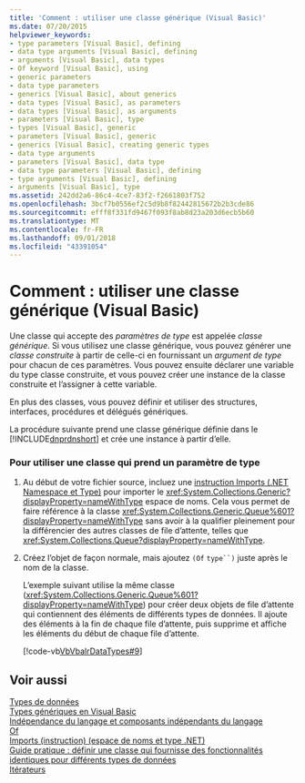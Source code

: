```yaml
---
title: 'Comment : utiliser une classe générique (Visual Basic)'
ms.date: 07/20/2015
helpviewer_keywords:
- type parameters [Visual Basic], defining
- data type arguments [Visual Basic], defining
- arguments [Visual Basic], data types
- Of keyword [Visual Basic], using
- generic parameters
- data type parameters
- generics [Visual Basic], about generics
- data types [Visual Basic], as parameters
- data types [Visual Basic], as arguments
- parameters [Visual Basic], type
- types [Visual Basic], generic
- parameters [Visual Basic], generic
- generics [Visual Basic], creating generic types
- data type arguments
- parameters [Visual Basic], data type
- data type parameters [Visual Basic], defining
- type arguments [Visual Basic], defining
- arguments [Visual Basic], type
ms.assetid: 242dd2a6-86c4-4ce7-83f2-f2661803f752
ms.openlocfilehash: 3bcf7b0556ef2c5d9b8f82442815672b2b3cde86
ms.sourcegitcommit: efff8f331fd9467f093f8ab8d23a203d6ecb5b60
ms.translationtype: MT
ms.contentlocale: fr-FR
ms.lasthandoff: 09/01/2018
ms.locfileid: "43391054"
---
```

# <a name="how-to-use-a-generic-class-visual-basic"></a>Comment : utiliser une classe générique (Visual Basic)
Une classe qui accepte des *paramètres de type* est appelée *classe générique*. Si vous utilisez une classe générique, vous pouvez générer une *classe construite* à partir de celle-ci en fournissant un *argument de type* pour chacun de ces paramètres. Vous pouvez ensuite déclarer une variable du type classe construite, et vous pouvez créer une instance de la classe construite et l’assigner à cette variable.  
  
 En plus des classes, vous pouvez définir et utiliser des structures, interfaces, procédures et délégués génériques.  
  
 La procédure suivante prend une classe générique définie dans le [!INCLUDE[dnprdnshort](~/includes/dnprdnshort-md.md)] et crée une instance à partir d’elle.  
  
### <a name="to-use-a-class-that-takes-a-type-parameter"></a>Pour utiliser une classe qui prend un paramètre de type  
  
1.  Au début de votre fichier source, incluez une [instruction Imports (.NET Namespace et Type)](../../../../visual-basic/language-reference/statements/imports-statement-net-namespace-and-type.md) pour importer le <xref:System.Collections.Generic?displayProperty=nameWithType> espace de noms. Cela vous permet de faire référence à la classe <xref:System.Collections.Generic.Queue%601?displayProperty=nameWithType> sans avoir à la qualifier pleinement pour la différencier des autres classes de file d’attente, telles que <xref:System.Collections.Queue?displayProperty=nameWithType>.  
  
2.  Créez l’objet de façon normale, mais ajoutez `(Of` `type``)` juste après le nom de la classe.  
  
     L’exemple suivant utilise la même classe (<xref:System.Collections.Generic.Queue%601?displayProperty=nameWithType>) pour créer deux objets de file d’attente qui contiennent des éléments de différents types de données. Il ajoute des éléments à la fin de chaque file d’attente, puis supprime et affiche les éléments du début de chaque file d’attente.  
  
     [!code-vb[VbVbalrDataTypes#9](../../../../visual-basic/language-reference/data-types/codesnippet/VisualBasic/how-to-use-a-generic-class_1.vb)]  
  
## <a name="see-also"></a>Voir aussi  
 [Types de données](../../../../visual-basic/programming-guide/language-features/data-types/index.md)  
 [Types génériques en Visual Basic](../../../../visual-basic/programming-guide/language-features/data-types/generic-types.md)  
 [Indépendance du langage et composants indépendants du langage](../../../../standard/language-independence-and-language-independent-components.md)  
 [Of](../../../../visual-basic/language-reference/statements/of-clause.md)  
 [Imports (instruction) (espace de noms et type .NET)](../../../../visual-basic/language-reference/statements/imports-statement-net-namespace-and-type.md)  
 [Guide pratique : définir une classe qui fournisse des fonctionnalités identiques pour différents types de données](../../../../visual-basic/programming-guide/language-features/data-types/how-to-define-a-class-that-can-provide-identical-functionality.md)  
 [Itérateurs](https://msdn.microsoft.com/library/f45331db-d595-46ec-9142-551d3d1eb1a7)
